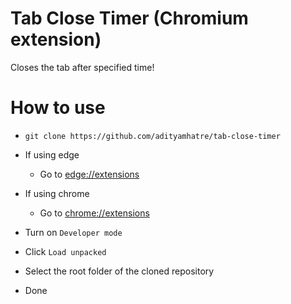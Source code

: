 # Tab Close Timer (Chromium extension)
Closes the tab after specified time!

# How to use
- `git clone https://github.com/adityamhatre/tab-close-timer`

- If using edge
  - Go to [edge://extensions](edge://extensions)
- If using chrome
  - Go to [chrome://extensions](chrome://extensions)

- Turn on `Developer mode`
- Click `Load unpacked`
- Select the root folder of the cloned repository
- Done
